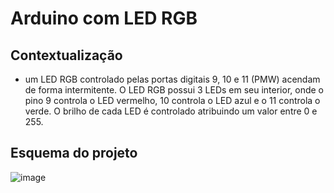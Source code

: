 # Arduino com LED RGB

## Contextualização

- um LED RGB controlado pelas portas digitais 9, 10 e 11 (PMW) acendam de forma intermitente. O LED RGB possui 3 LEDs em seu interior, onde o pino 9 controla o LED vermelho, 10 controla o LED azul e o 11 controla o verde. O brilho de cada LED é controlado atribuindo um valor entre 0 e 255.<br>

## Esquema do projeto
![image](https://user-images.githubusercontent.com/130802556/235803436-9ebd34da-c57a-44ef-91ab-2342b9b33877.png)
